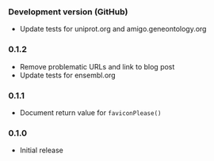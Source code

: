 ### Development version (GitHub)

* Update tests for uniprot.org and amigo.geneontology.org

### 0.1.2

* Remove problematic URLs and link to blog post
* Update tests for ensembl.org

### 0.1.1

* Document return value for `faviconPlease()`

### 0.1.0

* Initial release
